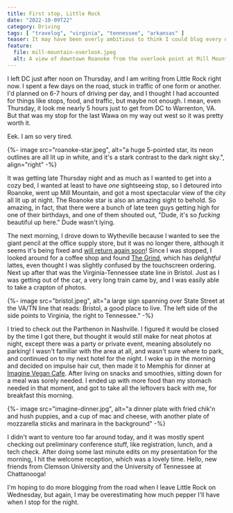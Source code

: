 ```yaml
---
title: First stop, Little Rock
date: "2022-10-09T22"
category: Driving
tags: [ "travelog", "virginia", "tennessee", "arkansas" ]
teaser: It may have been overly ambitious to think I could blog every day of the trip.
feature:
  file: mill-mountain-overlook.jpeg
  alt: A view of downtown Roanoke from the overlook point at Mill Mountain. The city's lights are bright and colorful, and the view seemingly goes on forever. The green tops of some trees are in the foreground, with the dark night sky in the background.
---
```


I left DC just after noon on Thursday, and I am writing from Little Rock right now. I spent a few days on the road, stuck in traffic of one form or another. I'd planned on 6-7 hours of driving per day, and I thought I had accounted for things like stops, food, and traffic, but maybe not enough. I mean, even Thursday, it look me nearly 5 hours just to get from DC to Warrenton, VA. But that was my stop for the last Wawa on my way out west so it was pretty worth it.

Eek. I am so very tired.

{%- image src="roanoke-star.jpeg", alt="a huge 5-pointed star, its neon outlines are all lit up in white, and it's a stark contrast to the dark night sky.", align="right" -%}

It was getting late Thursday night and as much as I wanted to get into a cozy bed, I wanted at least to have _one_ sightseeing stop, so I detoured into Roanoke, went up Mill Mountain, and got a most spectacular view of the city all lit up at night. The Roanoke star is also an amazing sight to behold. So amazing, in fact, that there were a bunch of late teen guys getting high for one of their birthdays, and one of them shouted out, "Dude, it's so _fucking_ beautiful up here." Dude wasn't lying.

The next morning, I drove down to Wytheville because I wanted to see the giant pencil at the office supply store, but it was no longer there, although it seems it's being fixed and [will return again soon](https://twitter.com/bobmcwhirter/status/1578483538579509248)! Since I was stopped, I looked around for a coffee shop and found [The Grind](https://www.thegrindbluefield.com/wytheville-menu), which has _delightful_ lattes, even thought I was slightly confused by the touchscreen ordering. Next up after that was the Virginia-Tennessee state line in Bristol. Just as I was getting out of the car, a very long train came by, and I was easily able to take a crapton of photos.

{%- image src="bristol.jpeg", alt="a large sign spanning over State Street at the VA/TN line that reads: Bristol, a good place to live. The left side of the side points to Virginia, the right to Tennessee." -%}

I tried to check out the Parthenon in Nashville. I figured it would be closed by the time I got there, but thought it would still make for neat photos at night, except there was a party or private event, meaning absolutely no parking! I wasn't familiar with the area at all, and wasn't sure where to park, and continued on to my next hotel for the night. I woke up in the morning and decided on impulse hair cut, then made it to Memphis for dinner at [Imagine Vegan Cafe](https://www.imaginevegancafe.com/). After living on snacks and smoothies, sitting down for a meal was sorely needed. I ended up with more food than my stomach needed in that moment, and got to take all the leftovers back with me, for breakfast this morning.

{%- image src="imagine-dinner.jpg", alt="a dinner plate with fried chik'n and hush puppies, and a cup of mac and cheese, with another plate of mozzarella sticks and marinara in the background" -%}

I didn't want to venture too far around today, and it was mostly spent checking out preliminary conference stuff, like registration, lunch, and a tech check. After doing some last minute edits on my presentation for the morning, I hit the welcome reception, which was a lovely time. Hello, new friends from Clemson University and the University of Tennessee at Chattanooga!

I'm hoping to do more blogging from the road when I leave Little Rock on Wednesday, but again, I may be overestimating how much pepper I'll have when I stop for the night.
